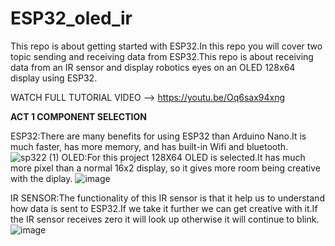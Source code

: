 # ESP32_oled_ir
This repo is about getting started with ESP32.In this repo you will cover two topic sending and receiving data from ESP32.This repo is about receiving data from an IR sensor and  display robotics eyes on an OLED 128x64 display using ESP32.

WATCH FULL TUTORIAL VIDEO --> https://youtu.be/Oq6sax94xng

**ACT 1 COMPONENT SELECTION**

ESP32:There are many benefits for using ESP32 than Arduino Nano.It is much faster, has more memory, and has built-in Wifi and bluetooth.
![sp322 (1)](https://github.com/engrpakistan/ESP32_oled_ir/assets/148635820/6174df33-46ad-47ab-a269-ee3fd356ff32)
OLED:For this project 128X64 OLED is selected.It has much more pixel than a normal 16x2 display, so it gives more room being creative with the diplay. 
![image](https://github.com/engrpakistan/ESP32_oled_ir/assets/148635820/cde3f397-d719-42fc-a0c0-cc2505d73fdd)

IR SENSOR:The functionality of this IR sensor is that it help us to understand how data is sent to ESP32.If we take it further we can get creative with it.If the IR sensor receives zero it will look up otherwise it will continue to blink.
![image](https://github.com/engrpakistan/ESP32_oled_ir/assets/148635820/a1ad3b4a-e684-43dd-8167-d34b3e9a1d24)

